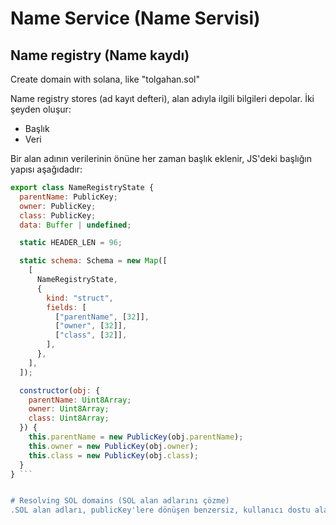 # Name Service (Name Servisi)
## Name registry (Name kaydı)
Create domain with solana, like "tolgahan.sol"

Name registry stores (ad kayıt defteri), alan adıyla ilgili bilgileri depolar. İki şeyden oluşur:

- Başlık
- Veri


Bir alan adının verilerinin önüne her zaman başlık eklenir, JS'deki başlığın yapısı aşağıdadır:

```javascript
export class NameRegistryState {
  parentName: PublicKey;
  owner: PublicKey;
  class: PublicKey;
  data: Buffer | undefined;

  static HEADER_LEN = 96;

  static schema: Schema = new Map([
    [
      NameRegistryState,
      {
        kind: "struct",
        fields: [
          ["parentName", [32]],
          ["owner", [32]],
          ["class", [32]],
        ],
      },
    ],
  ]);

  constructor(obj: {
    parentName: Uint8Array;
    owner: Uint8Array;
    class: Uint8Array;
  }) {
    this.parentName = new PublicKey(obj.parentName);
    this.owner = new PublicKey(obj.owner);
    this.class = new PublicKey(obj.class);
  }
} ```


# Resolving SOL domains (SOL alan adlarını çözme)
.SOL alan adları, publicKey'lere dönüşen benzersiz, kullanıcı dostu alan adlarıdır. Birçok cüzdan, bunları token veya SOL göndermek için başka bir seçenek olarak kullanır. .SOL alan adlarını aşağıdakilerle publicKey'lerine dönüştürebilirsiniz:
